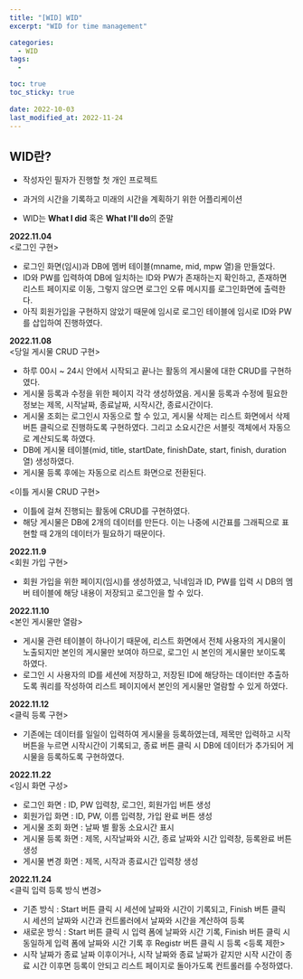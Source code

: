 ```yaml
---
title: "[WID] WID"
excerpt: "WID for time management"

categories:
  - WID
tags:
  - 

toc: true
toc_sticky: true
 
date: 2022-10-03
last_modified_at: 2022-11-24
---
```

## **WID란?**
- 작성자인 필자가 진행할 첫 개인 프로젝트

- 과거의 시간을 기록하고 미래의 시간을 계획하기 위한 어플리케이션

- WID는 **What I did** 혹은 **What I'll do**의 준말

<!-- ## **기획 배경**
- 2022년 3월 초, 공무원 시험 준비를 제쳐둔 채 프로그래밍 공부 시작
- 나에게 필요한 어플리케이션에 대한 고민
- 공무원 시험 준비 중 '내가 잘 하고 있는 것인가'라는 의구심이 들었던 경험을 회상
- 공부 과정에 쏟은 노력을 시각적으로 표현하고, 눈으로 확인할 수 있도록 해서 이러한 의문을 해소하려는 생각
- 여기에서 말하는 노력은 '오늘 몇 페이지를 공부했는가?' 또는 '어떤 개념을 학습했는가?'가 아닌 '시간을 얼마나 투자했는가?'를 의미
- 당장 어제의 것이 아니라 최근 일주일, 한달, 길면 일년까지도 내가 쏟은 노력을 확인하고 싶었는데, 이를 직관적으로 확인할 수 있는 수단은 시간이라 판단
- 위와 같은 이유로, 과거에 내가 어떻게 시간을 보냈는지를 기록하기 위한 어플리케이션을 작성하고자 하는 욕구 발생 -->

<!-- ## **어플리케이션 특징**
- 하루의 시간을 어떻게 보냈는지를 기록하기 위하여 원형 형태의 생활계획표를 활용
- 하루의 생활계획표를 달력 형태의 레이아웃으로 나열하여 구성해, 하루 단위의 생활계획표 여러개를 한눈에 볼 수 있게 구성
- 시간을 어떻게 보냈는지를 기록하는 기능과 함께, 시간을 어떻게 보낼 것인지를 계획하는 기능까지 구현 -->

<!-- ## **개발 과정**
- 사용 언어 : Java
- IDE : IntelliJ Ultimate
- React native를 사용하여 네이티브 어플리케이션 개발 -->

<!-- ## **개발 기간**
2022.10.18 ~ 2022. -->

<!-- ## **기대 효과** -->

<!-- ## **목표** -->

<!-- ## **와이어 프레임** (일단 웹 화면으로 구성) -->

<!-- ## **플로우 차트** -->



<!-- **2022.10.18**
- 프로젝트 생성
- 프로젝트 경로 재설정 및 Tomcat 재시작 최소화 설정 [Tomcat - Configuration]
- 로그 한글 깨짐 해결 [help - Edit Custom VM Options] 메뉴에 설정추가
- TimeTableListController(Get) 및 TimeTableRegisterController(Post) 작성
- list.jsp 및 register.jsp 작성
- TimeTableDTO(tableNumber, date, title, startTime, endTime) 작성

**2022.10.20**
- 데이터베이스 연결 및 생성
- TimeTableService(listAll, get) 작성
- TimeTableReadController(Get) 작성
- read.jsp 작성
- DB연결 테스트 코드 작성
- lombok 및 HikariCP 라이브러리 추가
- TimeTableVO(tableNumber, date, title, startTime, endTime) 작성
- HikariCP 테스트 코드 작성
- TimeTableDAO(insert) 및 테스트 코드 작성
- ConnectionUtil 작성

**2022.10.21**
- TimeTableDAO(selectAll, selectOne, deleteOne, UpdateOne) 및 테스트 코드 작성

**2022.10.22**
- ModelMapper 라이브러리 추가
- MapperUtil 작성
- TimeTableService(register) 및 테스트 코드 작성

**2022.10.23**
- Log4j2, 테스트 환경용 lombok, jstl 라이브러리 추가
- log4j2.xml 파일 생성

**2022.10.27**
- list.jsp 작성
- DB(duration column) 추가
- TimeTableDAO(게시물 등록, 게시물 전체 조회, 게시물 조회, 게시물 수정) 및 테스트 코드 수정
- TimeTableDTO(duration 추가) 수정
- TimeTableVO(duration 추가) 수정

**2022.10.29**
- TimeTableListController(게시물 전체 조회) 날짜별 활동 당 총 시간 계산 기능 추가

**2022.11.01**
- TimeTableService(게시물 수정, 삭제) 작성

**2022.11.02**
- TimeTableDAO(게시물 범위 조회) 작성
- TimeTableService(게시물 범위 조회) 작성
- modify.jsp(게시물 수정) 작성
- TimeTableModifyController(게시물 수정) 작성
- TimeTableRemoveController(게시물 삭제) 작성

**2022.11.03**
- read.jsp(게시물 조회) 및 TimeTableReadController(게시물 조회) 삭제

**2022.11.04**
- login.jsp 및 LoginController(Get, Post) 작성
- LogoutController(Post) 작성
- LoginCheckFilter 작성
- UTF8Filter 작성
- DB(member Table) 생성
- MemberVO 작성
- MemberDAO(Get) 작성
- MemberDTO 작성
- MemberService 작성 -->


**2022.11.04**<br>
<로그인 구현>
- 로그인 화면(임시)과 DB에 멤버 테이블(mname, mid, mpw 열)을 만들었다.
- ID와 PW를 입력하여 DB에 일치하는 ID와 PW가 존재하는지 확인하고, 존재하면 리스트 페이지로 이동, 그렇지 않으면 로그인 오류 메시지를 로그인화면에 출력한다.
- 아직 회원가입을 구현하지 않았기 때문에 임시로 로그인 테이블에 임시로 ID와 PW를 삽입하여 진행하였다.

**2022.11.08**<br>
<당일 게시물 CRUD 구현>
- 하루 00시 ~ 24시 안에서 시작되고 끝나는 활동의 게시물에 대한 CRUD를 구현하였다.
- 게시물 등록과 수정을 위한 페이지 각각 생성하였음. 게시물 등록과 수정에 필요한 정보는 제목, 시작날짜, 종료날짜, 시작시간, 종료시간이다.
- 게시물 조회는 로그인시 자동으로 할 수 있고, 게시물 삭제는 리스트 화면에서 삭제 버튼 클릭으로 진행하도록 구현하였다. 그리고 소요시간은 서블릿 객체에서 자동으로 계산되도록 하였다.
- DB에 게시물 테이블(mid, title, startDate, finishDate, start, finish, duration 열) 생성하였다.
- 게시물 등록 후에는 자동으로 리스트 화면으로 전환된다.

<이틀 게시물 CRUD 구현>
- 이틀에 걸쳐 진행되는 활동에 CRUD를 구현하였다.
- 해당 게시물은 DB에 2개의 데이터를 만든다. 이는 나중에 시간표를 그래픽으로 표현할 때 2개의 데이터가 필요하기 때문이다.

**2022.11.9**<br>
<회원 가입 구현>
- 회원 가입을 위한 페이지(임시)를 생성하였고, 닉네임과 ID, PW를 입력 시 DB의 멤버 테이블에 해당 내용이 저장되고 로그인을 할 수 있다.

**2022.11.10**<br>
<본인 게시물만 열람>
- 게시물 관련 테이블이 하나이기 때문에, 리스트 화면에서 전체 사용자의 게시물이 노출되지만 본인의 게시물만 보여야 하므로, 로그인 시 본인의 게시물만 보이도록 하였다.
- 로그인 시 사용자의 ID를 세션에 저장하고, 저장된 ID에 해당하는 데이터만 추출하도록 쿼리를 작성하여 리스트 페이지에서 본인의 게시물만 열람할 수 있게 하였다.

**2022.11.12**<br>
<클릭 등록 구현>
- 기존에는 데이터를 일일이 입력하여 게시물을 등록하였는데, 제목만 입력하고 시작 버튼을 누르면 시작시간이 기록되고, 종료 버튼 클릭 시 DB에 데이터가 추가되어 게시물을 등록하도록 구현하였다.

**2022.11.22**<br>
<임시 화면 구성>
- 로그인 화면 : ID, PW 입력창, 로그인, 회원가입 버튼 생성
- 회원가입 화면 : ID, PW, 이름 입력창, 가입 완료 버튼 생성
- 게시물 조회 화면 : 날짜 별 활동 소요시간 표시
- 게시물 등록 화면 : 제목, 시작날짜와 시간, 종료 날짜와 시간 입력창, 등록완료 버튼 생성
- 게시물 변경 화면 : 제목, 시작과 종료시간 입력창 생성

**2022.11.24**<br>
<클릭 입력 등록 방식 변경>
- 기존 방식 : Start 버튼 클릭 시 세션에 날짜와 시간이 기록되고, Finish 버튼 클릭 시 세션의 날짜와 시간과 컨트롤러에서 날짜와 시간을 계산하여 등록
- 새로운 방식 : Start 버튼 클릭 시 입력 폼에 날짜와 시간 기록, Finish 버튼 클릭 시  동일하게 입력 폼에 날짜와 시간 기록 후 Registr 버튼 클릭 시 등록
<등록 제한>
- 시작 날짜가 종료 날짜 이후이거나, 시작 날짜와 종료 날짜가 같지만 시작 시간이 종료 시간 이후면 등록이 안되고 리스트 페이지로 돌아가도록 컨트롤러를 수정하였다.